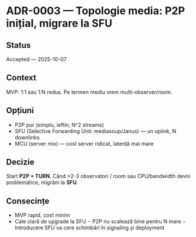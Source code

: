 # ADR-0003 — Topologie media: P2P inițial, migrare la SFU
## Status
Accepted — 2025-10-07

## Context
MVP: 1:1 sau 1:N redus. Pe termen mediu vrem multi-observer/room.

## Opțiuni
- P2P pur (simplu, ieftin; N^2 streams)
- SFU (Selective Forwarding Unit: mediasoup/Janus) — un uplink, N downlinks
- MCU (server mix) — cost server ridicat, latență mai mare

## Decizie
Start **P2P + TURN**. Când >2-3 observatori / room sau CPU/bandwidth devin problematice, migrăm la **SFU**.

## Consecințe
+ MVP rapid, cost minim
+ Cale clară de upgrade la SFU
− P2P nu scalează bine pentru N mare
− Introducere SFU va cere schimbări în signaling și deployment
